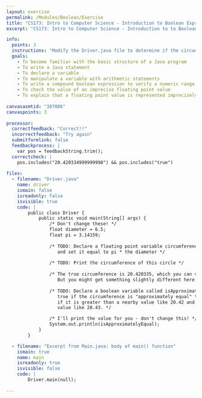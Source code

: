 ```yaml
---
layout: exercise
permalink: /Modules/Boolean/Exercise
title: "CS173: Intro to Computer Science - Introduction to Boolean Expressions"
excerpt: "CS173: Intro to Computer Science - Introduction to to Boolean Expressions"

info:
  points: 3
  instructions: "Modify the Driver.java file to determine if the circumference of a circle is approximately equal to a floating point value."
  goals:
    - To become familiar with the basic structure of a Java program
    - To write a Java statement
    - To declare a variable
    - To manipulate a variable with arithmetic statements
    - To write a compound boolean expression to verify a numeric range
    - To check the value of an imprecise floating point value
    - To explain that a floating point value is represented imprecisely with a discrete binary representation
  
canvasasmtid: "107086"  
canvaspoints: 3
  
processor:  
  correctfeedback: "Correct!!" 
  incorrectfeedback: "Try again"
  submitformlink: false
  feedbackprocess: | 
    var pos = feedbackString.trim();
  correctcheck: |
    pos.includes("20.420334999999998") && pos.includes("true")
      
files:
  - filename: "Driver.java"
    name: driver
    ismain: false
    isreadonly: false
    isvisible: true
    code: | 
        public class Driver {
            public static void main(String[] args) {
                /* Don't change these! */
                float diameter = 6.5;
                float pi = 3.14159;
                
                /* TODO: Declare a floating point variable circumference, 
                   and set it equal to pi * the diameter */
                
                /* TODO: Print the circumference of this circle */
                
                /* The true circumference is 20.420335, which you can verify on your calculator.  
                   But you might get something slightly different here!  Why? */
                
                /* TODO: Declare a boolean variable called isApproximatelyEqual, whose value is 
                   true if the circumference is "approximately equal" to 20.420335, by checking 
                   if it is greater than a nearby value like 20.42 and smaller than a nearby 
                   value like 20.43. */

                /* I'll print the value for you - don't change this! */
                System.out.println(isApproximatelyEqual);
            }
        }    

  - filename: "Excerpt from Main.java: body of main() function"
    ismain: true
    name: main
    isreadonly: true
    isvisible: false
    code: |
        Driver.main(null);
        
---
```

